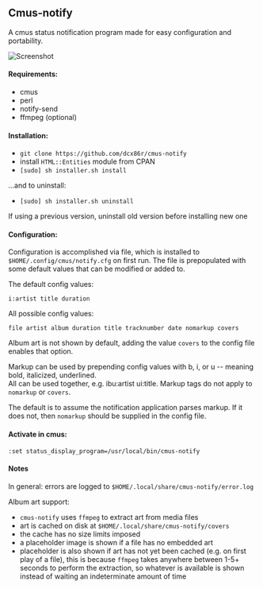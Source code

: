 ## Cmus-notify

A cmus status notification program made for easy configuration and portability.

![Screenshot](https://raw.githubusercontent.com/dcx86r/cmus-notify/master/ntfyscrt.jpg)

#### Requirements:

* cmus
* perl
* notify-send
* ffmpeg (optional)

#### Installation:

* `git clone https://github.com/dcx86r/cmus-notify`  
* install `HTML::Entities` module from CPAN
* `[sudo] sh installer.sh install`

...and to uninstall:  
* `[sudo] sh installer.sh uninstall`

If using a previous version, uninstall old version before installing new one

#### Configuration:

Configuration is accomplished via file, which is installed to `$HOME/.config/cmus/notify.cfg`
on first run. The file is prepopulated with some default values that can be modified or
added to.

The default config values:

`i:artist title duration`

All possible config values:

`file artist album duration title tracknumber date nomarkup covers`

Album art is not shown by default, adding the value `covers` to the config file enables that option.

Markup can be used by prepending config values with b, i, or u -- meaning bold, italicized, underlined.  
All can be used together, e.g. ibu:artist ui:title. Markup tags do not apply to `nomarkup` or `covers`.

The default is to assume the notification application parses markup. If it does not, then `nomarkup` should be supplied in the config file.

#### Activate in cmus:

`:set status_display_program=/usr/local/bin/cmus-notify`

#### Notes

In general: errors are logged to `$HOME/.local/share/cmus-notify/error.log`

Album art support:  
* `cmus-notify` uses `ffmpeg` to extract art from media files
* art is cached on disk at `$HOME/.local/share/cmus-notify/covers`
* the cache has no size limits imposed
* a placeholder image is shown if a file has no embedded art
* placeholder is also shown if art has not yet been cached (e.g. on first play 
of a file), this is because `ffmpeg` takes anywhere between 1-5+ seconds to
perform the extraction, so whatever is available is shown instead of waiting
an indeterminate amount of time
